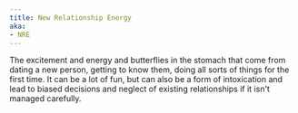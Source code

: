 ```yaml
---
title: New Relationship Energy
aka:
- NRE
---
```

The excitement and energy and butterflies in the stomach that come from dating a new person, getting to know them, doing all sorts of things for the first time. It can be a lot of fun, but can also be a form of intoxication and lead to biased decisions and neglect of existing relationships if it isn't managed carefully.
